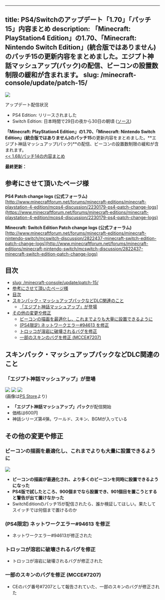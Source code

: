 
---
title: PS4/Switchのアップデート「1.70」「パッチ15」内容まとめ
description: 「Minecraft: PlayStation4 Edition」の1.70、「Minecraft: Nintendo Switch Edition」(統合版ではありません)のパッチ15の更新内容をまとめました。エジプト神話マッシュアップ(パック)の配信、ビーコンの設置数制限の緩和が含まれます。
slug: /minecraft-console/update/patch-15/
---

![](https://cdn-ak.f.st-hatena.com/images/fotolife/s/sasigume/20210208/20210208110505.png)

アップデート配信状況

*   PS4 Edition: リリースされました
*   Switch Edition: 日本時間で29日の夜から30日の朝頃 ([ソース](https://twitter.com/4JStudios/status/1001388174868856838))

**「Minecraft: PlayStation4 Edition」の1.70、「Minecraft: Nintendo Switch Edition」(統合版ではありません)のパッチ15**の更新内容をまとめました。**エジプト神話マッシュアップ(パック)**の配信、ビーコンの設置数制限の緩和が含まれます。  
[<< 1.68/パッチ14の内容まとめ](https://www.napoan.com/ff-15-skin-pack/)

**最終更新：**

## 参考にさせて頂いたページ様

**PS4 Patch change logs (公式フォーラム)**  
[http://www.minecraftforum.net/forums/minecraft-editions/minecraft-playstation-4-edition/mcps4-discussion/2230179-ps4-patch-change-logs](https://www.minecraftforum.net/forums/minecraft-editions/minecraft-playstation-4-edition/mcps4-discussion/2230179-ps4-patch-change-logs)

**Minecraft: Switch Edition Patch change logs (公式フォーラム)**  
[http://www.minecraftforum.net/forums/minecraft-editions/minecraft-nintendo-switch/mcswitch-discussion/2822437-minecraft-switch-edition-patch-change-logs](http://www.minecraftforum.net/forums/minecraft-editions/minecraft-nintendo-switch/mcswitch-discussion/2822437-minecraft-switch-edition-patch-change-logs)

## 目次

- [slug: /minecraft-console/update/patch-15/](#slug-minecraft-consoleupdatepatch-15)
- [参考にさせて頂いたページ様](#参考にさせて頂いたページ様)
- [目次](#目次)
- [スキンパック・マッシュアップパックなどDLC関連のこと](#スキンパックマッシュアップパックなどdlc関連のこと)
  - [「エジプト神話マッシュアップ」が登場](#エジプト神話マッシュアップが登場)
- [その他の変更や修正](#その他の変更や修正)
  - [ビーコンの描画を最適化し、これまでよりも大量に設置できるように](#ビーコンの描画を最適化しこれまでよりも大量に設置できるように)
  - [(PS4限定) ネットワークエラー#94613 を修正](#ps4限定-ネットワークエラー94613-を修正)
  - [トロッコが溶岩に破壊されるバグを修正](#トロッコが溶岩に破壊されるバグを修正)
  - [一部のスキンのバグを修正 (MCCE#7207)](#一部のスキンのバグを修正-mcce7207)

## スキンパック・マッシュアップパックなどDLC関連のこと

### 「エジプト神話マッシュアップ」が登場

![](https://cdn-ak.f.st-hatena.com/images/fotolife/s/sasigume/20210208/20210208103303.jpg) ![](https://cdn-ak.f.st-hatena.com/images/fotolife/s/sasigume/20210208/20210208091204.jpg) ![](https://cdn-ak.f.st-hatena.com/images/fotolife/s/sasigume/20210208/20210208091344.jpg)  
(画像は[PS Store](https://store.playstation.com/ja-jp/product/JP0127-CUSA00283_00-KMP0000000000012)より)

*   **「エジプト神話マッシュアップ」パック**が配信開始
*   価格は600円
*   神話シリーズ第4弾。ワールド、スキン、BGMが入っている

## その他の変更や修正

### ビーコンの描画を最適化し、これまでよりも大量に設置できるように

![](https://cdn-ak.f.st-hatena.com/images/fotolife/s/sasigume/20210208/20210208122523.jpg)

*   **ビーコンの描画が最適化され、より多くのビーコンを同時に設置できるようになった**
*   **PS4版で試したところ、900個までなら設置でき、901個目を置こうとすると警告が出て置けなかった**
*   SwitchEditionのパッチ15が配信されたら、誰か検証してほしい。果たしてスイッチでは何個まで置けるのか

### (PS4限定) ネットワークエラー#94613 を修正

*   ネットワークエラー#94613が修正された

### トロッコが溶岩に破壊されるバグを修正

*   トロッコが溶岩に破壊されるバグが修正された

### 一部のスキンのバグを修正 (MCCE#7207)

*   CEのバグ番号#7207として報告されていた、一部のスキンのバグが修正された
